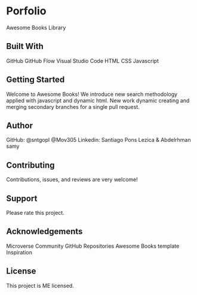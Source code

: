 # Porfolio
  Awesome Books Library

## Built With
 GitHub
 GitHub Flow
 Visual Studio Code
 HTML
 CSS
 Javascript

## Getting Started
 Welcome to Awesome Books! We introduce new search methodology applied with javascript and dynamic html. New work dynamic creating and merging secondary branches for a single pull request. 

## Author
 GitHub: @sntgopl @Mov305
 Linkedin: Santiago Pons Lezica & Abdelrhman samy

## Contributing
 Contributions, issues, and reviews are very welcome!

## Support
 Please rate this project.

## Acknowledgements
 Microverse Community
 GitHub Repositories
 Awesome Books template
 Inspiration

## License
 This project is ME licensed.